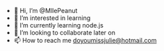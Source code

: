 - 👋 Hi, I’m @MllePeanut
- 👀 I’m interested in learning
- 🌱 I’m currently learning node.js
- 💞️ I’m looking to collaborate later on
- 📫 How to reach me doyoumissjulie@hotmail.com

<!---
MllePeanut/MllePeanut is a ✨ special ✨ repository because its `README.md` (this file) appears on your GitHub profile.
You can click the Preview link to take a look at your changes.
--->
